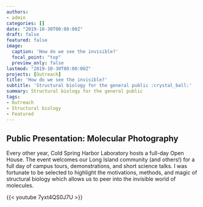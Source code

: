 ```yaml
---
authors:
- admin
categories: []
date: "2019-10-30T00:00:00Z"
draft: false
featured: false
image:
  caption: 'How do we see the invisible?'
  focal_point: "top"
  preview_only: false
lastmod: "2019-10-30T00:00:00Z"
projects: [Outreach]
title: 'How do we see the invisible?'
subtitle: 'Structural biology for the general public :crystal_ball:'
summary: Structural biology for the general public
tags:
- Outreach
- Structural biology
- Featured
---
```



## Public Presentation: Molecular Photography
Every other year, Cold Spring Harbor Laboratory hosts a full-day Open House.  The event welcomes our Long Island community (and others!) for a full day of campus tours, demonstrations, and short science talks.  I was fortunate to be selected to highlight the motivations, methods, and magic of structural biology which allows us to peer into the invisible world of molecules.

{{< youtube 7yxt4QS0J7U >}}
